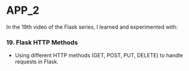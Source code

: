 # APP_2

In the 19th video of the Flask series, I learned and experimented with:

### 19. Flask HTTP Methods
- Using different HTTP methods (GET, POST, PUT, DELETE) to handle requests in Flask.

